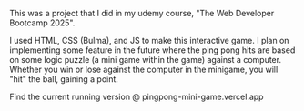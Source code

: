 This was a project that I did in my udemy course, "The Web Developer Bootcamp 2025".



I used HTML, CSS (Bulma), and JS to make this interactive game.
I plan on implementing some feature in the future where the ping pong hits are based on some logic puzzle (a mini game within the game) against a computer.
Whether you win or lose against the computer in the minigame, you will "hit" the ball, gaining a point.

Find the current running version @ pingpong-mini-game.vercel.app
